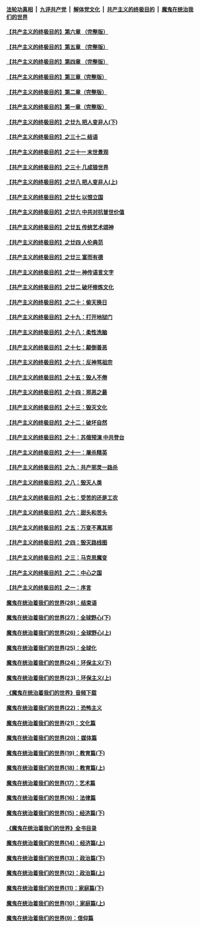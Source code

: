

####  [法轮功真相](../../../../basic/blob/master/README.md?t=07110931) &nbsp;|&nbsp; [九评共产党](../../../../9ping.md/blob/master/README.md?t=07110931) &nbsp;|&nbsp; [解体党文化](../../../../jtdwh.md/blob/master/README.md?t=07110931)  &nbsp;|&nbsp; [共产主义的终极目的](../../../../gczydzjmd.md/blob/master/README.md?t=07110931) &nbsp;|&nbsp; [魔鬼在统治我们的世界](../../../../mgztzwmdsj.md/blob/master/README.md?t=07110931) 

#### [【共产主义的终极目的】第六章 （完整版）](../pages/nsc422/n11428913.md?t=07110931) 

#### [【共产主义的终极目的】第五章 （完整版）](../pages/nsc422/n11428912.md?t=07110931) 

#### [【共产主义的终极目的】第四章 （完整版）](../pages/nsc422/n11428907.md?t=07110931) 

#### [【共产主义的终极目的】第三章（完整版）](../pages/nsc422/n11428848.md?t=07110931) 

#### [【共产主义的终极目的】第二章（完整版）](../pages/nsc422/n11428831.md?t=07110931) 

#### [【共产主义的终极目的】第一章（完整版）](../pages/nsc422/n11417651.md?t=07110931) 

#### [【共产主义的终极目的】之廿九 把人变非人(下)](../pages/nsc422/n11344140.md?t=07110931) 

#### [【共产主义的终极目的】之三十二 结语](../pages/nsc422/n11360535.md?t=07110931) 

#### [【共产主义的终极目的】之三十一 末世景观](../pages/nsc422/n11351129.md?t=07110931) 

#### [【共产主义的终极目的】之三十 几成狼世界](../pages/nsc422/n11348280.md?t=07110931) 

#### [【共产主义的终极目的】之廿八 把人变非人(上)](../pages/nsc422/n11340492.md?t=07110931) 

#### [【共产主义的终极目的】之廿七 以恨立国](../pages/nsc422/n11336944.md?t=07110931) 

#### [【共产主义的终极目的】之廿六 中共对抗普世价值](../pages/nsc422/n11324785.md?t=07110931) 

#### [【共产主义的终极目的】之廿五 传统艺术颂神](../pages/nsc422/n11296396.md?t=07110931) 

#### [【共产主义的终极目的】之廿四 人伦典范](../pages/nsc422/n11296397.md?t=07110931) 

#### [【共产主义的终极目的】之廿三 富而有德](../pages/nsc422/n11283598.md?t=07110931) 

#### [【共产主义的终极目的】之廿一 神传语言文字](../pages/nsc422/n11263265.md?t=07110931) 

#### [【共产主义的终极目的】之廿二 破坏修炼文化](../pages/nsc422/n11245728.md?t=07110931) 

#### [【共产主义的终极目的】之二十：偷天换日](../pages/nsc422/n11238846.md?t=07110931) 

#### [【共产主义的终极目的】之十九：打开地狱门](../pages/nsc422/n11206376.md?t=07110931) 

#### [【共产主义的终极目的】之十八：柔性洗脑](../pages/nsc422/n11199994.md?t=07110931) 

#### [【共产主义的终极目的】之十七：颠倒善恶](../pages/nsc422/n11179782.md?t=07110931) 

#### [【共产主义的终极目的】之十六：反神骂祖宗](../pages/nsc422/n11166798.md?t=07110931) 

#### [【共产主义的终极目的】之十五：毁人不倦](../pages/nsc422/n11166792.md?t=07110931) 

#### [【共产主义的终极目的】之十四：邪恶之最](../pages/nsc422/n11150249.md?t=07110931) 

#### [【共产主义的终极目的】之十三：毁灭文化](../pages/nsc422/n11135227.md?t=07110931) 

#### [【共产主义的终极目的】之十二：破坏自然](../pages/nsc422/n11135214.md?t=07110931) 

#### [【共产主义的终极目的】之十：苏俄预演 中共登台](../pages/nsc422/n11118424.md?t=07110931) 

#### [【共产主义的终极目的】之十一：屠杀精英](../pages/nsc422/n11118442.md?t=07110931) 

#### [【共产主义的终极目的】之九：共产邪灵一路杀](../pages/nsc422/n11114139.md?t=07110931) 

#### [【共产主义的终极目的】之八：毁灭人类](../pages/nsc422/n11108503.md?t=07110931) 

#### [【共产主义的终极目的】之七：受苦的还是工农](../pages/nsc422/n11101809.md?t=07110931) 

#### [【共产主义的终极目的】之六：甜头和苦头](../pages/nsc422/n11096971.md?t=07110931) 

#### [【共产主义的终极目的】之五：万变不离其邪](../pages/nsc422/n11091285.md?t=07110931) 

#### [【共产主义的终极目的】之四：毁灭路线图](../pages/nsc422/n11086284.md?t=07110931) 

#### [【共产主义的终极目的】之三：马克思魔变](../pages/nsc422/n11061941.md?t=07110931) 

#### [【共产主义的终极目的】之二：中心之国](../pages/nsc422/n11047728.md?t=07110931) 

#### [【共产主义的终极目的】之一：序言](../pages/nsc422/n11086077.md?t=07110931) 

#### [魔鬼在统治着我们的世界(28)：结束语](../pages/nsc422/n10936246.md?t=07110931) 

#### [魔鬼在统治着我们的世界(27)：全球野心(下)](../pages/nsc422/n10928319.md?t=07110931) 

#### [魔鬼在统治着我们的世界(26)：全球野心(上)](../pages/nsc422/n10900318.md?t=07110931) 

#### [魔鬼在统治着我们的世界(25)：全球化](../pages/nsc422/n10788205.md?t=07110931) 

#### [魔鬼在统治着我们的世界(24)：环保主义(下)](../pages/nsc422/n10695307.md?t=07110931) 

#### [魔鬼在统治着我们的世界(23)：环保主义(上)](../pages/nsc422/n10688613.md?t=07110931) 

#### [《魔鬼在统治着我们的世界》音频下载](../pages/nsc422/n10635553.md?t=07110931) 

#### [魔鬼在统治着我们的世界(22)：恐怖主义](../pages/nsc422/n10614727.md?t=07110931) 

#### [魔鬼在统治着我们的世界(21)：文化篇](../pages/nsc422/n10597706.md?t=07110931) 

#### [魔鬼在统治着我们的世界(20)：媒体篇](../pages/nsc422/n10586579.md?t=07110931) 

#### [魔鬼在统治着我们的世界(19)：教育篇(下)](../pages/nsc422/n10564808.md?t=07110931) 

#### [魔鬼在统治着我们的世界(18)：教育篇(上)](../pages/nsc422/n10526970.md?t=07110931) 

#### [魔鬼在统治着我们的世界(17)：艺术篇](../pages/nsc422/n10499093.md?t=07110931) 

#### [魔鬼在统治着我们的世界(16)：法律篇](../pages/nsc422/n10485969.md?t=07110931) 

#### [魔鬼在统治着我们的世界(15)：经济篇(下)](../pages/nsc422/n10469975.md?t=07110931) 

#### [《魔鬼在统治着我们的世界》全书目录](../pages/nsc422/n10464261.md?t=07110931) 

#### [魔鬼在统治着我们的世界(14)：经济篇(上)](../pages/nsc422/n10457370.md?t=07110931) 

#### [魔鬼在统治着我们的世界(13)：政治篇(下)](../pages/nsc422/n10448270.md?t=07110931) 

#### [魔鬼在统治着我们的世界(12)：政治篇(上)](../pages/nsc422/n10444576.md?t=07110931) 

#### [魔鬼在统治着我们的世界(11)：家庭篇(下)](../pages/nsc422/n10440961.md?t=07110931) 

#### [魔鬼在统治着我们的世界(10)：家庭篇(上)](../pages/nsc422/n10435448.md?t=07110931) 

#### [魔鬼在统治着我们的世界(9)：信仰篇](../pages/nsc422/n10432159.md?t=07110931) 

